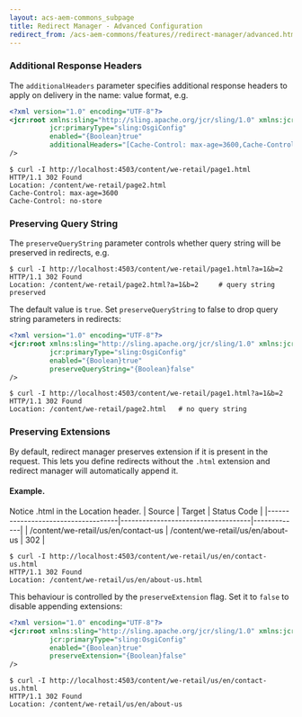 ```yaml
---
layout: acs-aem-commons_subpage
title: Redirect Manager - Advanced Configuration
redirect_from: /acs-aem-commons/features//redirect-manager/advanced.html
---
```


### Additional Response Headers

The `additionalHeaders` parameter specifies additional response headers to apply on delivery in the name: value format, e.g.

```xml
<?xml version="1.0" encoding="UTF-8"?>
<jcr:root xmlns:sling="http://sling.apache.org/jcr/sling/1.0" xmlns:jcr="http://www.jcp.org/jcr/1.0"
          jcr:primaryType="sling:OsgiConfig"
          enabled="{Boolean}true"
          additionalHeaders="[Cache-Control: max-age=3600,Cache-Control: no-store]"
/>
```

```shell
$ curl -I http://localhost:4503/content/we-retail/page1.html
HTTP/1.1 302 Found
Location: /content/we-retail/page2.html
Cache-Control: max-age=3600
Cache-Control: no-store
```


### Preserving Query String

The `preserveQueryString` parameter controls whether query string will be preserved in redirects, e.g.

```shell
$ curl -I http://localhost:4503/content/we-retail/page1.html?a=1&b=2
HTTP/1.1 302 Found
Location: /content/we-retail/page2.html?a=1&b=2     # query string preserved
```

The default value is `true`. Set `preserveQueryString` to false to drop query string parameters in redirects:

```xml
<?xml version="1.0" encoding="UTF-8"?>
<jcr:root xmlns:sling="http://sling.apache.org/jcr/sling/1.0" xmlns:jcr="http://www.jcp.org/jcr/1.0"
          jcr:primaryType="sling:OsgiConfig"
          enabled="{Boolean}true"
          preserveQueryString="{Boolean}false"
/>
```

```shell
$ curl -I http://localhost:4503/content/we-retail/page1.html?a=1&b=2
HTTP/1.1 302 Found
Location: /content/we-retail/page2.html   # no query string
```

### Preserving Extensions

By default, redirect manager preserves extension if it is present in the request. 
This lets you define redirects without the `.html` extension and redirect manager will automatically append it. 

#### Example. 
Notice .html in the Location header. 
| Source                             | Target                             | Status Code |
|------------------------------------|------------------------------------|-------------|
| /content/we-retail/us/en/contact-us | /content/we-retail/us/en/about-us | 302         |

```shell
$ curl -I http://localhost:4503/content/we-retail/us/en/contact-us.html
HTTP/1.1 302 Found
Location: /content/we-retail/us/en/about-us.html
```

This behaviour is controlled by  the `preserveExtension` flag.  Set it to `false` to disable appending extensions:

```xml
<?xml version="1.0" encoding="UTF-8"?>
<jcr:root xmlns:sling="http://sling.apache.org/jcr/sling/1.0" xmlns:jcr="http://www.jcp.org/jcr/1.0"
          jcr:primaryType="sling:OsgiConfig"
          enabled="{Boolean}true"
          preserveExtension="{Boolean}false"
/>
```

```shell
$ curl -I http://localhost:4503/content/we-retail/us/en/contact-us.html
HTTP/1.1 302 Found
Location: /content/we-retail/us/en/about-us
```